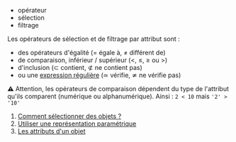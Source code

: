 - opérateur
- sélection
- filtrage

Les opérateurs de sélection et de filtrage par attribut sont : 
- des opérateurs d'égalité (= égale à, ≠ différent de)
- de comparaison, inférieur / supérieur (<, ≤, ≥ ou >)
- d'inclusion (⊂ contient, ⊄ ne contient pas)
- ou une [expression régulière](https://fr.wikipedia.org/wiki/Expression_r%C3%A9guli%C3%A8re) (≃ vérifie, ≄ ne vérifie pas)

⚠️ Attention, les opérateurs de comparaison dépendent du type de l'attribut qu'ils comparent (numérique ou alphanumérique).
Ainsi : `2 < 10` mais `'2' > '10'`

1. [Comment sélectionner des objets ?](./Comment_sélectionner_des_objets.md)
1. [Utiliser une représentation paramétrique](../symboliser/Qu'est-ce_qu'une_représentation_paramétrique.md)
1. [Les attributs d'un objet](../mceditor/Comment_ajouter_des_attributs_à_un_objet.md)